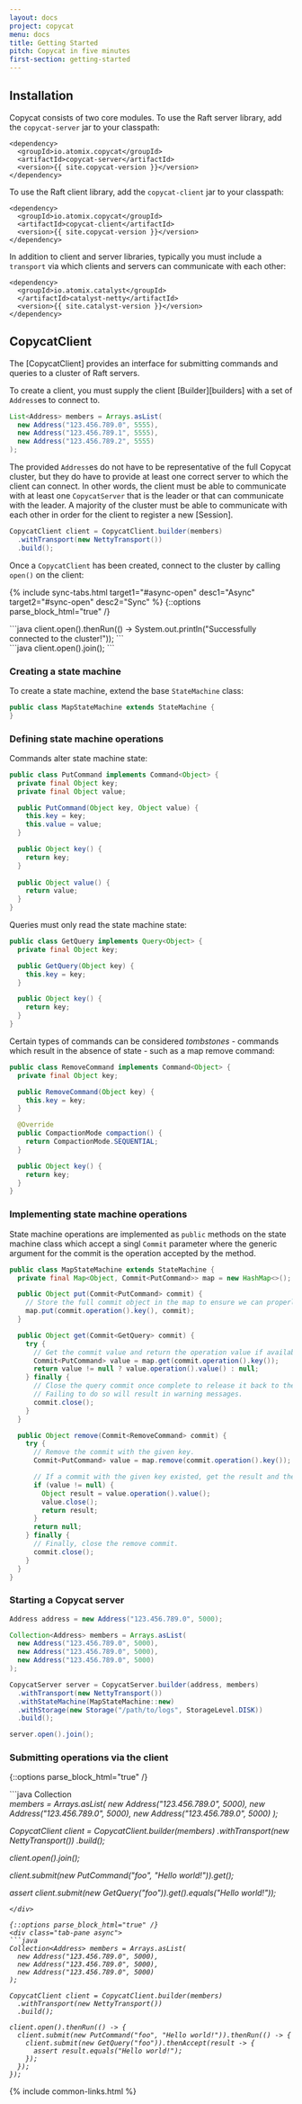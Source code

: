 ```yaml
---
layout: docs
project: copycat
menu: docs
title: Getting Started
pitch: Copycat in five minutes
first-section: getting-started
---
```


## Installation

Copycat consists of two core modules. To use the Raft server library, add the `copycat-server` jar
to your classpath:

```
<dependency>
  <groupId>io.atomix.copycat</groupId>
  <artifactId>copycat-server</artifactId>
  <version>{{ site.copycat-version }}</version>
</dependency>
```

To use the Raft client library, add the `copycat-client` jar to your classpath:

```
<dependency>
  <groupId>io.atomix.copycat</groupId>
  <artifactId>copycat-client</artifactId>
  <version>{{ site.copycat-version }}</version>
</dependency>
```

In addition to client and server libraries, typically you must include a `transport` via which clients and servers can communicate with each other:

```
<dependency>
  <groupId>io.atomix.catalyst</groupId>
  </artifactId>catalyst-netty</artifactId>
  <version>{{ site.catalyst-version }}</version>
</dependency>
```

## CopycatClient

The [CopycatClient] provides an interface for submitting commands and queries to a cluster of Raft servers.

To create a client, you must supply the client [Builder][builders] with a set of `Address`es to connect to.

```java
List<Address> members = Arrays.asList(
  new Address("123.456.789.0", 5555),
  new Address("123.456.789.1", 5555),
  new Address("123.456.789.2", 5555)
);
```

The provided `Address`es do not have to be representative of the full Copycat cluster, but they do have to provide at least one correct server to which the client can connect. In other words, the client must be able to communicate with at least one `CopycatServer` that is the leader or that can communicate with the leader. A majority of the cluster must be able to communicate with each other in order for the client to register a new [Session].

```java
CopycatClient client = CopycatClient.builder(members)
  .withTransport(new NettyTransport())
  .build();
```

Once a `CopycatClient` has been created, connect to the cluster by calling `open()` on the client:

{% include sync-tabs.html target1="#async-open" desc1="Async" target2="#sync-open" desc2="Sync" %}
{::options parse_block_html="true" /}
<div class="tab-content">
<div class="tab-pane active" id="async-open">
```java
client.open().thenRun(() -> System.out.println("Successfully connected to the cluster!"));
```
</div>

<div class="tab-pane" id="sync-open">
```java
client.open().join();
```
</div>
</div>

### Creating a state machine

To create a state machine, extend the base `StateMachine` class:

```java
public class MapStateMachine extends StateMachine {
}
```

### Defining state machine operations

Commands alter state machine state:

```java
public class PutCommand implements Command<Object> {
  private final Object key;
  private final Object value;

  public PutCommand(Object key, Object value) {
    this.key = key;
    this.value = value;
  }

  public Object key() {
    return key;
  }
  
  public Object value() {
    return value;
  }
}
```

Queries must only read the state machine state:

```java
public class GetQuery implements Query<Object> {
  private final Object key;

  public GetQuery(Object key) {
    this.key = key;
  }

  public Object key() {
    return key;
  }
}
```

Certain types of commands can be considered *tombstones* - commands which result in the absence of state - such as a map remove command:

```java
public class RemoveCommand implements Command<Object> {
  private final Object key;

  public RemoveCommand(Object key) {
    this.key = key;
  }

  @Override
  public CompactionMode compaction() {
    return CompactionMode.SEQUENTIAL;
  }

  public Object key() {
    return key;
  }
}
```

### Implementing state machine operations

State machine operations are implemented as `public` methods on the state machine class which accept a singl `Commit` parameter where the generic argument for the commit is the operation accepted by the method.

```java
public class MapStateMachine extends StateMachine {
  private final Map<Object, Commit<PutCommand>> map = new HashMap<>();

  public Object put(Commit<PutCommand> commit) {
    // Store the full commit object in the map to ensure we can properly close it from the commit log once we're done.
    map.put(commit.operation().key(), commit);
  }

  public Object get(Commit<GetQuery> commit) {
    try {
      // Get the commit value and return the operation value if available.
      Commit<PutCommand> value = map.get(commit.operation().key());
      return value != null ? value.operation().value() : null;
    } finally {
      // Close the query commit once complete to release it back to the internal commit pool.
      // Failing to do so will result in warning messages.
      commit.close();
    }
  }

  public Object remove(Commit<RemoveCommand> commit) {
    try {
      // Remove the commit with the given key.
      Commit<PutCommand> value = map.remove(commit.operation().key());

      // If a commit with the given key existed, get the result and then close the commit from the log.
      if (value != null) {
        Object result = value.operation().value();
        value.close();
        return result;
      }
      return null;
    } finally {
      // Finally, close the remove commit.
      commit.close();
    }
  }
}
```

### Starting a Copycat server

```java
Address address = new Address("123.456.789.0", 5000);

Collection<Address> members = Arrays.asList(
  new Address("123.456.789.0", 5000),
  new Address("123.456.789.0", 5000),
  new Address("123.456.789.0", 5000)
);

CopycatServer server = CopycatServer.builder(address, members)
  .withTransport(new NettyTransport())
  .withStateMachine(MapStateMachine::new)
  .withStorage(new Storage("/path/to/logs", StorageLevel.DISK))
  .build();

server.open().join();
```

### Submitting operations via the client

{::options parse_block_html="true" /}
<div class="tab-content">
<div class="tab-pane active sync">
```java
Collection<Address> members = Arrays.asList(
  new Address("123.456.789.0", 5000),
  new Address("123.456.789.0", 5000),
  new Address("123.456.789.0", 5000)
);

CopycatClient client = CopycatClient.builder(members)
  .withTransport(new NettyTransport())
  .build();

client.open().join();

client.submit(new PutCommand("foo", "Hello world!")).get();

assert client.submit(new GetQuery("foo")).get().equals("Hello world!"));
```
</div>

{::options parse_block_html="true" /}
<div class="tab-pane async">
```java
Collection<Address> members = Arrays.asList(
  new Address("123.456.789.0", 5000),
  new Address("123.456.789.0", 5000),
  new Address("123.456.789.0", 5000)
);

CopycatClient client = CopycatClient.builder(members)
  .withTransport(new NettyTransport())
  .build();

client.open().thenRun(() -> {
  client.submit(new PutCommand("foo", "Hello world!")).thenRun(() -> {
    client.submit(new GetQuery("foo")).thenAccept(result -> {
      assert result.equals("Hello world!");
    });
  });
});
```
</div>
</div>

{% include common-links.html %}